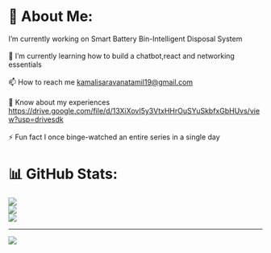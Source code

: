 # 💫 About Me:
 I’m currently working on Smart Battery Bin-Intelligent Disposal System<br><br>🌱 I’m currently learning how to build a chatbot,react and networking essentials<br><br>📫 How to reach me kamalisaravanatamil19@gmail.com<br><br>📄 Know about my experiences https://drive.google.com/file/d/13XiXovI5y3VtxHHrOuSYuSkbfxGbHUvs/view?usp=drivesdk<br><br>⚡ Fun fact I once binge-watched an entire series in a single day

# 📊 GitHub Stats:
![](https://github-readme-stats.vercel.app/api?username=KamaliSaravanatamil&theme=dark&hide_border=true&include_all_commits=true&count_private=false)<br/>
![](https://nirzak-streak-stats.vercel.app/?user=KamaliSaravanatamil&theme=dark&hide_border=true)<br/>
![](https://github-readme-stats.vercel.app/api/top-langs/?username=KamaliSaravanatamil&theme=dark&hide_border=true&include_all_commits=true&count_private=false&layout=compact)

---
[![](https://visitcount.itsvg.in/api?id=KamaliSaravanatamil&icon=0&color=0)](https://visitcount.itsvg.in)

<!-- Proudly created with GPRM ( https://gprm.itsvg.in ) -->

